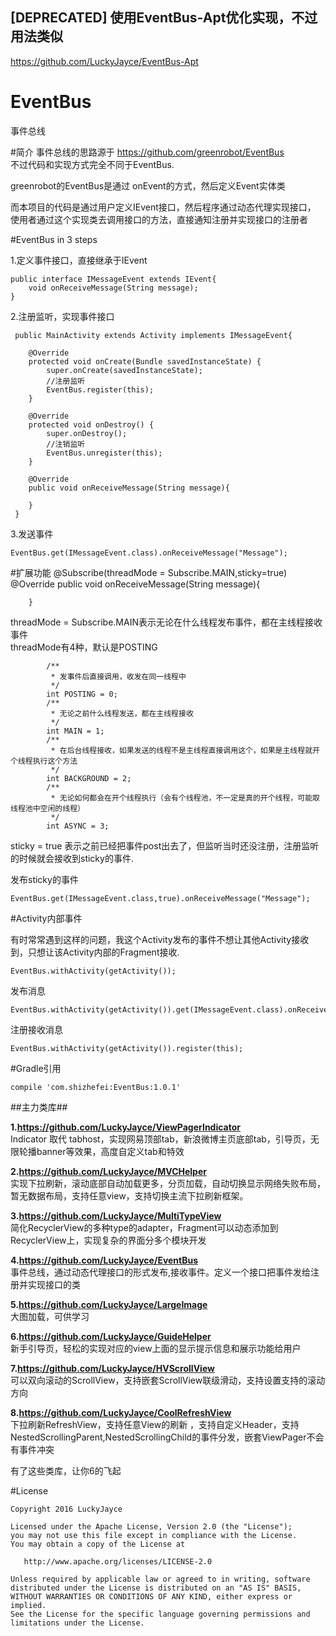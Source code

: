 ## [DEPRECATED] 使用EventBus-Apt优化实现，不过用法类似
https://github.com/LuckyJayce/EventBus-Apt

# EventBus
事件总线

#简介
事件总线的思路源于 https://github.com/greenrobot/EventBus  
不过代码和实现方式完全不同于EventBus.

greenrobot的EventBus是通过 onEvent的方式，然后定义Event实体类  

而本项目的代码是通过用户定义IEvent接口，然后程序通过动态代理实现接口，  使用者通过这个实现类去调用接口的方法，直接通知注册并实现接口的注册者

#EventBus in 3 steps

1.定义事件接口，直接继承于IEvent	

	public interface IMessageEvent extends IEvent{ 
    	void onReceiveMessage(String message);
    }

2.注册监听，实现事件接口

	 public MainActivity extends Activity implements IMessageEvent{

	    @Override
	    protected void onCreate(Bundle savedInstanceState) {
	        super.onCreate(savedInstanceState);
			//注册监听
			EventBus.register(this);
		}

	    @Override
	    protected void onDestroy() {
	        super.onDestroy();
			//注销监听
			EventBus.unregister(this);
	    }

		@Override
		public void onReceiveMessage(String message){
	       
	    }
	 }

3.发送事件

	EventBus.get(IMessageEvent.class).onReceiveMessage("Message");

#扩展功能
        @Subscribe(threadMode = Subscribe.MAIN,sticky=true)
		@Override
		public void onReceiveMessage(String message){
	       
	    }

threadMode = Subscribe.MAIN表示无论在什么线程发布事件，都在主线程接收事件  
threadMode有4种，默认是POSTING    

		    /**
		     * 发事件后直接调用，收发在同一线程中
		     */
		    int POSTING = 0;
		    /**
		     * 无论之前什么线程发送，都在主线程接收
		     */
		    int MAIN = 1;
		    /**
		     * 在后台线程接收，如果发送的线程不是主线程直接调用这个，如果是主线程就开个线程执行这个方法
		     */
		    int BACKGROUND = 2;
		    /**
		     * 无论如何都会在开个线程执行（会有个线程池，不一定是真的开个线程，可能取线程池中空闲的线程）
		     */
		    int ASYNC = 3;
sticky = true 表示之前已经把事件post出去了，但监听当时还没注册，注册监听的时候就会接收到sticky的事件.  
  
发布sticky的事件

	EventBus.get(IMessageEvent.class,true).onReceiveMessage("Message");

#Activity内部事件

有时常常遇到这样的问题，我这个Activity发布的事件不想让其他Activity接收到，只想让该Activity内部的Fragment接收.  
	
    EventBus.withActivity(getActivity());

发布消息

	EventBus.withActivity(getActivity()).get(IMessageEvent.class).onReceiveMessage("Message");

注册接收消息

	EventBus.withActivity(getActivity()).register(this);

#Gradle引用
	
	compile 'com.shizhefei:EventBus:1.0.1'
##主力类库##

**1.https://github.com/LuckyJayce/ViewPagerIndicator**  
Indicator 取代 tabhost，实现网易顶部tab，新浪微博主页底部tab，引导页，无限轮播banner等效果，高度自定义tab和特效

**2.https://github.com/LuckyJayce/MVCHelper**  
实现下拉刷新，滚动底部自动加载更多，分页加载，自动切换显示网络失败布局，暂无数据布局，支持任意view，支持切换主流下拉刷新框架。

**3.https://github.com/LuckyJayce/MultiTypeView**  
简化RecyclerView的多种type的adapter，Fragment可以动态添加到RecyclerView上，实现复杂的界面分多个模块开发

**4.https://github.com/LuckyJayce/EventBus**  
事件总线，通过动态代理接口的形式发布,接收事件。定义一个接口把事件发给注册并实现接口的类

**5.https://github.com/LuckyJayce/LargeImage**  
大图加载，可供学习

**6.https://github.com/LuckyJayce/GuideHelper**  
新手引导页，轻松的实现对应的view上面的显示提示信息和展示功能给用户  

**7.https://github.com/LuckyJayce/HVScrollView**  
可以双向滚动的ScrollView，支持嵌套ScrollView联级滑动，支持设置支持的滚动方向

**8.https://github.com/LuckyJayce/CoolRefreshView**  
  下拉刷新RefreshView，支持任意View的刷新 ，支持自定义Header，支持NestedScrollingParent,NestedScrollingChild的事件分发，嵌套ViewPager不会有事件冲突 

有了这些类库，让你6的飞起

#License

	Copyright 2016 LuckyJayce
	
	Licensed under the Apache License, Version 2.0 (the "License");
	you may not use this file except in compliance with the License.
	You may obtain a copy of the License at
	
	   http://www.apache.org/licenses/LICENSE-2.0
	
	Unless required by applicable law or agreed to in writing, software
	distributed under the License is distributed on an "AS IS" BASIS,
	WITHOUT WARRANTIES OR CONDITIONS OF ANY KIND, either express or implied.
	See the License for the specific language governing permissions and
	limitations under the License.
